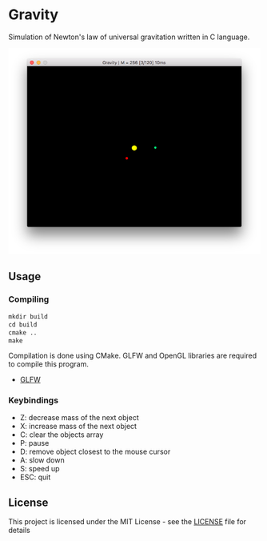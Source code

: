 # Gravity
Simulation of Newton's law of universal gravitation written in C language.

![program window](screenshot.png?raw=true)

## Usage

### Compiling

```
mkdir build
cd build
cmake ..
make
```

Compilation is done using CMake.
GLFW and OpenGL libraries are required to compile this program.

 * [GLFW](http://www.glfw.org) 
 
### Keybindings

 * Z: decrease mass of the next object
 * X: increase mass of the next object
 * C: clear the objects array
 * P: pause
 * D: remove object closest to the mouse cursor
 * A: slow down
 * S: speed up
 * ESC: quit
 
## License

This project is licensed under the MIT License - see the [LICENSE](LICENSE) file for details
 
